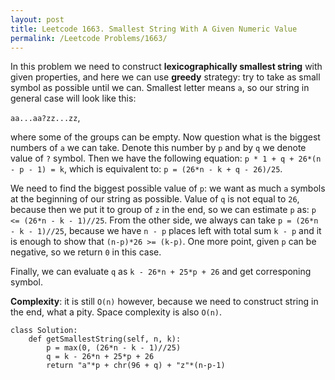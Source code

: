 ```yaml
---
layout: post
title: Leetcode 1663. Smallest String With A Given Numeric Value
permalink: /Leetcode Problems/1663/
---
```


In this problem we need to construct **lexicographically smallest string** with given properties, and here we can use **greedy** strategy: try to take as small symbol as possible until we can. Smallest letter means `a`, so our string in general case will look like this:

`aa...aa?zz...zz`,

where some of the groups can be empty. Now question what is the biggest numbers of `a` we can take. Denote this number by `p` and by `q` we denote value of `?` symbol. Then we have the following equation:
`p * 1 + q + 26*(n - p - 1) = k`, which is equivalent to:
`p = (26*n - k + q - 26)/25`.

We need to find the biggest possible value of `p`: we want as much `a` symbols at the beginning of our string as possible. Value of `q` is not equal to `26`, because then we put it to group of `z` in the end, so we can estimate `p` as:
`p <= (26*n - k - 1)//25`. From the other side, we always can take `p = (26*n - k - 1)//25`, because we have `n - p` places left with total sum `k - p` and it is enough to show that `(n-p)*26 >= (k-p)`. One more point, given `p` can be negative, so we return `0` in this case.

Finally, we can evaluate `q` as `k - 26*n + 25*p + 26` and get corresponing symbol.

**Complexity**: it is still `O(n)` however, because we need to construct string in the end, what a pity. Space complexity is also `O(n)`.

```
class Solution:
    def getSmallestString(self, n, k):
        p = max(0, (26*n - k - 1)//25)
        q = k - 26*n + 25*p + 26
        return "a"*p + chr(96 + q) + "z"*(n-p-1)
```